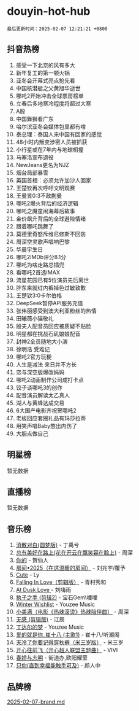 # douyin-hot-hub

`最后更新时间：2025-02-07 12:21:21 +0800`

## 抖音热榜

1. 感受一下北京的风有多大
1. 新年复工的第一顿火锅
1. 亚冬会开幕式亮点抢先看
1. 中国核潜艇之父黄旭华逝世
1. 哪吒2开始冲击全球票房榜单
1. 立春后多地寒冷程度将超过大寒
1. A股
1. 中国舞狮看广东
1. 哈尔滨亚冬会媒体包里都有啥
1. 泰总理：泰国人来中国有回家的感觉
1. 48小时内叛变涉密人员被抓获
1. 小行星或在7年内与地球相撞
1. 马塞洛宣布退役
1. NewJeans更名为NJZ
1. 烟台局部暴雪
1. 英国首相：必须允许加沙人回家
1. 王楚钦再次呼吁文明观赛
1. 王曼昱0:3不敌蒯曼
1. 哪吒2爆火背后的经济逻辑
1. 哪吒之魔童闹海幕后故事
1. 金价飙升背后的全球避险情绪
1. 跟着哪吒跳舞了
1. 莫德里奇怒斥维尼修斯不回防
1. 周深空灵歌声唱响巴黎
1. 华晨宇生日
1. 哪吒2IMDb评分8.1分
1. 哪吒为啥走路总插兜
1. 看哪吒2首选IMAX
1. 流星花园已有5位演员先后离世
1. 胖东来就红内裤掉色过敏致歉
1. 王楚钦3:0卡尔伯格
1. DeepSeek暂停API服务充值
1. 张伟丽感受到澳大利亚粉丝的热情
1. 田曦薇小猫敬礼
1. 殷夫人配音员回应被质疑不贴脸
1. 明星都在挑战石矶娘娘配音
1. 封神2全员随地大小演
1. 徐明浩 受难记
1. 哪吒2官方玩梗
1. 人生是减法 来日并不方长
1. 恋与深空版爆改妈妈
1. 哪吒2动画制作公司成打卡点
1. 饺子谈哪吒3的创作
1. 配音演员解读太乙真人
1. 湖人与黄蜂达成交易
1. 6大国产电影齐祝贺哪吒2
1. 老板回应套圈礼品有玛莎拉蒂
1. 用笑声唱Baby憋出内伤了
1. 大胆点做自己

## 明星榜

暂无数据

## 直播榜

暂无数据

## 音乐榜

1. [消散对白(圆梦版)](https://sf5-hl-cdn-tos.douyinstatic.com/obj/tos-cn-ve-2774/og4jB5I5IizzoZVAAAzWgBMAsMDWoArfwBOiFs) - 丁禹兮
1. [总有美好在路上(花在开云在飘笑容在脸上)](https://sf5-hl-cdn-tos.douyinstatic.com/obj/tos-cn-ve-2774/oU5u7NwtfBIvaNhoQBszOvAlRiAoiWAVVyBMq4) - 周深
1. [你的](https://sf5-hl-cdn-tos.douyinstatic.com/obj/tos-cn-ve-2774/oYuIeKf42jB7sEV6B2upMdpYAgfrQWj0FeRegh) - 贺仙人
1. [房间•2025（在这温暖的房间）](https://sf5-hl-cdn-tos.douyinstatic.com/obj/tos-cn-ve-2774/oMzJcnT8BgIetASeBfwfEeBQVNfACiCifhfZP7g) - 刘兆宇/覆予
1. [Cute](https://sf5-hl-cdn-tos.douyinstatic.com/obj/tos-cn-ve-2774/o4IbIzHWKAAB4wsS5qMBRiiAlEBGTpQRNfFvuo) - Ly
1. [Falling In Love（剪辑版）](https://sf5-hl-cdn-tos.douyinstatic.com/obj/tos-cn-ve-2774/o8ajpA8zzgBPahbBIO8AcKGBLJezFCRd1wfP9f) - 青村秀和
1. [ At Dusk  Love ](https://sf5-hl-cdn-tos.douyinstatic.com/obj/tos-cn-ve-2774/o8CrpCf5CaYgI4ZrtQgMQAFEfuGqNnRSDQAPBc) - 刘嗨雨
1. [执子之手 (剪辑2)](https://sf5-hl-cdn-tos.douyinstatic.com/obj/tos-cn-ve-2774/oUoZLQjCc31XzqsBnBQUNgeKtYPBcgbFDwtfcu) - 宝石Gem\哩哩
1. [Winter Wishlist](https://sf5-hl-cdn-tos.douyinstatic.com/obj/tos-cn-ve-2774/oIIgUOeamCFCVAzxN6MFRLIBlLGpUqQxeeHrLE) - Youzee Music
1. [小美满（电影《热辣滚烫》热辣陪伴曲）](https://sf5-hl-cdn-tos.douyinstatic.com/obj/tos-cn-ve-2774/o0GAn2lSgfZIDUgtevCGDQYnFg4CwnrBaxbTZL) - 周深
1. [无感 (剪辑版)](https://sf5-hl-cdn-tos.douyinstatic.com/obj/tos-cn-ve-2774/o0eIsUzJBDlQaQFC5OFlgbMEZC1TFYBftOBn6p) - 江辰
1. [丁达尔的梦](https://sf5-hl-cdn-tos.douyinstatic.com/obj/tos-cn-ve-2774/oMU3WirUZBVQkAC9ccG5P2IQirziZM2RTInUY) - Youzee Music
1. [爱的就是你_崔十八 (主歌1)](https://sf5-hl-cdn-tos.douyinstatic.com/obj/tos-cn-ve-2774/oI5BO5DhFZ6UTcNCnZaOCBLtZ7WIMQGfgnXf5E) - 崔十八/听潮阁
1. [天冷了你要记得穿秋裤（米三岁版）](https://sf5-hl-cdn-tos.douyinstatic.com/obj/tos-cn-ve-2774/oQlIwVIDWiZ6BQilAorS7MA0AgCkQDvcZAdm1) - 米三岁
1. [开心往前飞（开心超人联盟主题曲）](https://sf5-hl-cdn-tos.douyinstatic.com/obj/tos-cn-ve-2774/9d8fb7c82cf1421fb93a9fe925275e0a) - VIVI
1. [春娇与志明](https://sf5-hl-cdn-tos.douyinstatic.com/obj/tos-cn-ve-2774/e530d8fceb7044b39707d7f9ff54add1) - 街道办,欧阳耀莹
1. [只你(直到幸福能触手可及)](https://sf5-hl-cdn-tos.douyinstatic.com/obj/tos-cn-ve-2774/o0lBkRDzFTeaVSUz3ZZSCBVtZ5DIMQGfgmEAuE) - 颜人中

## 品牌榜

[2025-02-07-brand.md](2025-02-07-brand.md)
